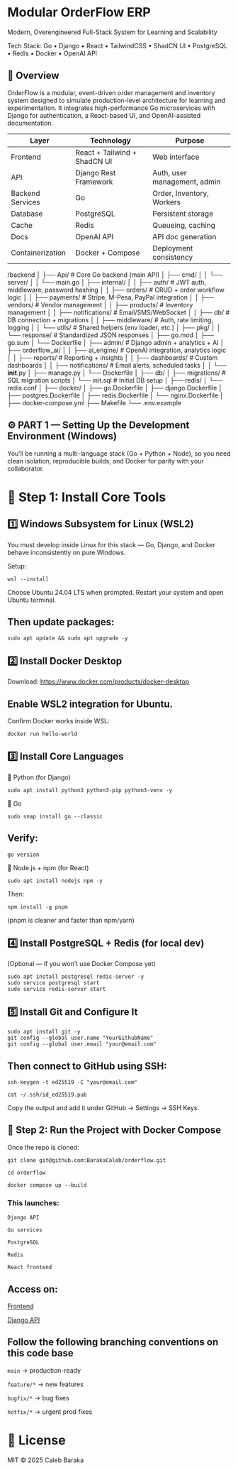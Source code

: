 # Modular OrderFlow ERP
Modern, Overengineered Full-Stack System for Learning and Scalability

Tech Stack: Go • Django • React • TailwindCSS • ShadCN UI • PostgreSQL • Redis • Docker • OpenAI API

## 📖 Overview

OrderFlow is a modular, event-driven order management and inventory system designed to simulate production-level architecture for learning and experimentation.
It integrates high-performance Go microservices with Django for authentication, a React-based UI, and OpenAI-assisted documentation.


| Layer            | Technology                   | Purpose                      |
| ---------------- | ---------------------------- | ---------------------------- |
| Frontend         | React + Tailwind + ShadCN UI | Web interface                |
| API              | Django Rest Framework        | Auth, user management, admin |
| Backend Services | Go                           | Order, Inventory, Workers    |
| Database         | PostgreSQL                   | Persistent storage           |
| Cache            | Redis                        | Queueing, caching            |
| Docs             | OpenAI API                   | API doc generation           |
| Containerization | Docker + Compose             | Deployment consistency       |




/backend
│
├── Api/                       # Core Go backend (main API)
│   ├── cmd/
│   │   └── server/
│   │       └── main.go
│   ├── internal/
│   │   ├── auth/             # JWT auth, middleware, password hashing
│   │   ├── orders/           # CRUD + order workflow logic
│   │   ├── payments/         # Stripe, M-Pesa, PayPal integration
│   │   ├── vendors/          # Vendor management
│   │   ├── products/         # Inventory management
│   │   ├── notifications/    # Email/SMS/WebSocket
│   │   ├── db/               # DB connection + migrations
│   │   ├── middleware/       # Auth, rate limiting, logging
│   │   └── utils/            # Shared helpers (env loader, etc.)
│   ├── pkg/
│   │   └── response/         # Standardized JSON responses
│   ├── go.mod
│   ├── go.sum
│   └── Dockerfile
│
├── admin/                   # Django admin + analytics + AI
│   ├── orderflow_ai/
│   │   ├── ai_engine/        # OpenAI integration, analytics logic
│   │   ├── reports/          # Reporting + insights
│   │   ├── dashboards/       # Custom dashboards
│   │   ├── notifications/    # Email alerts, scheduled tasks
│   │   └── __init__.py
│   ├── manage.py
│   └── Dockerfile
│
├── db/
│   ├── migrations/           # SQL migration scripts
│   └── init.sql              # Initial DB setup
│
├── redis/
│   └── redis.conf
│
├── docker/
│   ├── go.Dockerfile
│   ├── django.Dockerfile
│   ├── postgres.Dockerfile
│   ├── redis.Dockerfile
│   └── nginx.Dockerfile
│
├── docker-compose.yml
├── Makefile
└── .env.example


## ⚙️ PART 1 — Setting Up the Development Environment (Windows)

You’ll be running a multi-language stack (Go + Python + Node), so you need clean isolation, reproducible builds, and Docker for parity with your collaborator.

# 🧰 Step 1: Install Core Tools

## 1️⃣ Windows Subsystem for Linux (WSL2)
You must develop inside Linux for this stack — Go, Django, and Docker behave inconsistently on pure Windows.

Setup:
```
wsl --install
```

Choose Ubuntu 24.04 LTS when prompted.
Restart your system and open Ubuntu terminal.

## Then update packages:
```
sudo apt update && sudo apt upgrade -y
```
## 2️⃣ Install Docker Desktop

Download: https://www.docker.com/products/docker-desktop

## Enable WSL2 integration for Ubuntu.

Confirm Docker works inside WSL:
```
docker run hello-world
```

## 3️⃣ Install Core Languages
🐍 Python (for Django)
```
sudo apt install python3 python3-pip python3-venv -y
```
🦫 Go
```
sudo snap install go --classic
```

## Verify:
```
go version
```
🧱 Node.js + npm (for React)
```
sudo apt install nodejs npm -y
```
Then:
```
npm install -g pnpm
```
(pnpm is cleaner and faster than npm/yarn)

## 4️⃣ Install PostgreSQL + Redis (for local dev)

(Optional — if you won’t use Docker Compose yet)
```
sudo apt install postgresql redis-server -y
sudo service postgresql start
sudo service redis-server start
```

## 5️⃣ Install Git and Configure It
```
sudo apt install git -y
git config --global user.name "YourGithubName"
git config --global user.email "your@email.com"
```

## Then connect to GitHub using SSH:
```
ssh-keygen -t ed25519 -C "your@email.com"
```

```
cat ~/.ssh/id_ed25519.pub
```

Copy the output and add it under GitHub → Settings → SSH Keys.

## 🐳 Step 2: Run the Project with Docker Compose

Once the repo is cloned:
```
git clone git@github.com:BarakaCaleb/orderflow.git
```
```
cd orderflow
```
```
docker compose up --build
```

### This launches:

`Django API`

`Go services`

`PostgreSQL`

`Redis`

`React frontend`

## Access on:

[Frontend](http://localhost:3000)

[Django API](http://localhost:8000)

## Follow the following branching conventions on this code base
`main` → production-ready

`feature/*` → new features

`bugfix/*`  → bug fixes

`hotfix/*`  → urgent prod fixes

# 📜 License

MIT © 2025 Caleb Baraka